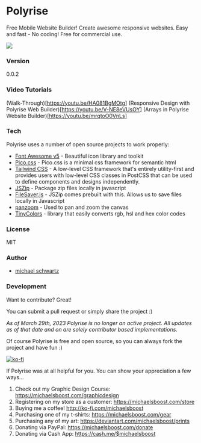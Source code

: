 # Polyrise
Free Mobile Website Builder! Create awesome responsive websites. Easy and fast - No coding! Free for commercial use.

![](https://raw.githubusercontent.com/michaelsboost/Polyrise/gh-pages/img/header.png)

### Version
0.0.2

### Video Tutorials  
(Walk-Through)[https://youtu.be/HA081BgMOtg]
(Responsive Design with Polyrise Web Builder)[https://youtu.be/V-NE8eVUsOY]
(Arrays in Polyrise Website Builder)[https://youtu.be/mrqtoO0VnLs]

### Tech

Polyrise uses a number of open source projects to work properly:

* [Font Awesome v5](https://fontawesome.com/) - Beautiful icon library and toolkit
* [Pico.css](https://picocss.com/) - Pico.css is a minimal css framework for semantic html
* [Tailwind CSS](https://tailwindcss.com/) - A low-level CSS framework that's entirely utility-first and provides users with low-level CSS classes in PostCSS that can be used to define components and designs independently.
* [JSZip](https://stuk.github.io/jszip/) - Package zip files locally in javascript
* [FileSaver.js](https://github.com/eligrey/FileSaver.js/) - JSZip comes prebuilt with this. Allows us to save files locally in Javascript
* [panzoom](https://github.com/anvaka/panzoom/) - Used to pan and zoom the canvas
* [TinyColors](http://bgrins.github.io/TinyColor/) - library that easily converts rgb, hsl and hex color codes

### License
MIT

### Author

- [michael schwartz](https://michaelsboost.github.io/)

### Development

Want to contribute? Great!  

You can submit a pull request or simply share the project :)  

*As of March 29th, 2023 Polyrise is no longer an active project. All updates as of that date and on are solely contributor based implementations.*

Of course Polyrise is free and open source, so you can always fork the project and have fun :)  

[![ko-fi](https://az743702.vo.msecnd.net/cdn/kofi2.png?v=0)](https://ko-fi.com/michaelsboost)  

If Polyrise was at all helpful for you. You can show your appreciation a few ways...  

1) Check out my Graphic Design Course: https://michaelsboost.com/graphicdesign  
2) Registering on my store as a customer: https://michaelsboost.com/store  
3) Buying me a coffee! http://ko-fi.com/michaelsboost  
4) Purchasing one of my t-shirts: https://michaelsboost.com/gear  
5) Purchasing any of my art: https://deviantart.com/michaelsboost/prints  
6) Donating via PayPal: https://michaelsboost.com/donate  
7) Donating via Cash App: https://cash.me/$michaelsboost  
